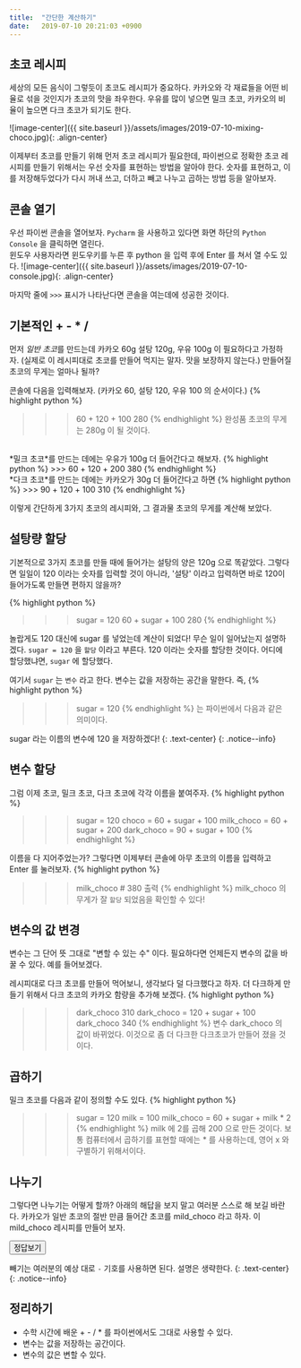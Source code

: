 ```yaml
---
title:  "간단한 계산하기"
date:   2019-07-10 20:21:03 +0900
---
```


## 초코 레시피
세상의 모든 음식이 그렇듯이 초코도 레시피가 중요하다.
카카오와 각 재료들을 어떤 비율로 섞을 것인지가 초코의 맛을 좌우한다.
우유를 많이 넣으면 밀크 초코, 카카오의 비율이 높으면 다크 초코가 되기도 한다.

![image-center]({{ site.baseurl }}/assets/images/2019-07-10-mixing-choco.jpg){: .align-center}

이제부터 초코를 만들기 위해 먼저 초코 레시피가 필요한데,
파이썬으로 정확한 초코 레시피를 만들기 위해서는 우선 숫자를 표현하는 방법을 알아야 한다.
숫자를 표현하고, 이를 저장해두었다가 다시 꺼내 쓰고, 더하고 빼고 나누고 곱하는 방법 등을 알아보자.


## 콘솔 열기
우선 파이썬 콘솔을 열어보자.
`Pycharm` 을 사용하고 있다면 화면 하단의 `Python Console` 을 클릭하면 열린다.<br>
윈도우 사용자라면 윈도우키를 누른 후 python 을 입력 후에 Enter 를 쳐서 열 수도 있다.
![image-center]({{ site.baseurl }}/assets/images/2019-07-10-console.jpg){: .align-center}

마지막 줄에 `>>>` 표시가 나타난다면 콘솔을 여는데에 성공한 것이다.


## 기본적인 + - * /
먼저 *일반 초코*를 만드는데
카카오 60g 설탕 120g, 우유 100g 이 필요하다고 가정하자. (실제로 이 레시피대로 초코를 만들어 먹지는 말자.
맛을 보장하지 않는다.) 만들어질 초코의 무게는 얼마나 될까? 

콘솔에 다음을 입력해보자. (카카오 60, 설탕 120, 우유 100 의 순서이다.)
{% highlight python %}
>>> 60 + 120 + 100
280
{% endhighlight %}
완성품 초코의 무게는 280g 이 될 것이다.

<br>
*밀크 초코*를 만드는 데에는 우유가 100g 더 들어간다고 해보자.
{% highlight python %}
>>> 60 + 120 + 200
380
{% endhighlight %}

<br>
*다크 초코*를 만드는 데에는 카카오가 30g 더 들어간다고 하면
{% highlight python %}
>>> 90 + 120 + 100
310
{% endhighlight %}

이렇게 간단하게 3가지 초코의 레시피와, 그 결과물 초코의 무게를 계산해 보았다.


## 설탕량 할당
기본적으로 3가지 초코를 만들 때에 들어가는 설탕의 양은 120g 으로 똑같았다.
그렇다면 일일이 120 이라는 숫자를 입력할 것이 아니라, '설탕' 이라고
입력하면 바로 120이 들어가도록 만들면 편하지 않을까?

{% highlight python %}
>>> sugar = 120
>>> 60 + sugar + 100
280
{% endhighlight %}

놀랍게도 120 대신에 sugar 를 넣었는데 계산이 되었다! 무슨 일이 일어났는지 설명하겠다. 
`sugar = 120` 을 `할당` 이라고 부른다. 120 이라는 숫자를 할당한 것이다.
어디에 할당했냐면, `sugar` 에 할당했다.

여기서 `sugar` 는 `변수` 라고 한다. 변수는 값을 저장하는 공간을 말한다.
즉,
{% highlight python %}
>>> sugar = 120
{% endhighlight %}
는 파이썬에서 다음과 같은 의미이다.

sugar 라는 이름의 변수에 120 을 저장하겠다!
{: .text-center}
{: .notice--info}

## 변수 할당
그럼 이제 초코, 밀크 초코, 다크 초코에 각각 이름을 붙여주자.
{% highlight python %}
>>> sugar = 120
>>> choco = 60 + sugar + 100
>>> milk_choco = 60 + sugar + 200
>>> dark_choco = 90 + sugar + 100
{% endhighlight %}

이름을 다 지어주었는가? 그렇다면 이제부터 콘솔에 아무 초코의 이름을 입력하고 Enter 를 눌러보자.
{% highlight python %}
>>> milk_choco # 380 출력
{% endhighlight %}
milk_choco 의 무게가 잘 `할당` 되었음을 확인할 수 있다!

## 변수의 값 변경
변수는 그 단어 뜻 그대로 "변할 수 있는 수" 이다. 필요하다면 언제든지 변수의 값을 바꿀 수 있다.
예를 들어보겠다.

레시피대로 다크 초코를 만들어 먹어보니, 생각보다 덜 다크했다고 하자.
더 다크하게 만들기 위해서 다크 초코의 카카오 함량을 추가해 보겠다.
{% highlight python %}
>>> dark_choco
310
>>> dark_choco = 120 + sugar + 100
>>> dark_choco
340
{% endhighlight %}
변수 dark_choco 의 값이 바뀌었다. 이것으로 좀 더 다크한 다크초코가 만들어 졌을 것이다.

## 곱하기
밀크 초코를 다음과 같이 정의할 수도 있다.
{% highlight python %}
>>> sugar = 120
>>> milk = 100
>>> milk_choco = 60 + sugar + milk * 2
{% endhighlight %}
milk 에 2를 곱해 200 으로 만든 것이다. 보통 컴퓨터에서 곱하기를 표현할 때에는 * 를 사용하는데,
영어 x 와 구별하기 위해서이다.


## 나누기
그렇다면 나누기는 어떻게 할까? 아래의 해답을 보지 말고 여러분 스스로 해 보길 바란다.
카카오가 일반 초코의 절반 만큼 들어간 초코를 mild_choco 라고 하자.
이 mild_choco 레시피를 만들어 보자.

<script>
function showAnswerChocoDiv() {
    document.getElementById("answer").style.display='block';
    document.getElementById("answer2").style.display='block';
}
</script>
<button class="btn btn--info align-center" onclick="showAnswerChocoDiv()">정답보기</button> 

<div id="answer" style="display:none;">
{% highlight python %}
>>> sugar = 120
>>> milk = 100
>>> mild_choco = 60 // 2 + sugar + milk
{% endhighlight %}
</div>

<p id="answer2" style="display:none;">
아마 여러분은 <code class="highlighter-rouge">/</code>을 사용해서 계산을 했을 것이다.
/ 을 사용해서 계산했을 경우, mild_choco 의 값이 
250이 아니라 250.0 으로 보일 것이다. 왜 그런지는 다음 장을 넘겨서 확인해 보자.
</p>

빼기는 여러분의 예상 대로 `-` 기호를 사용하면 된다. 설명은 생략한다.
{: .text-center}
{: .notice--info}


## 정리하기
* 수학 시간에 배운 + - / * 를 파이썬에서도 그대로 사용할 수 있다.
* 변수는 값을 저장하는 공간이다.
* 변수의 값은 변할 수 있다.





